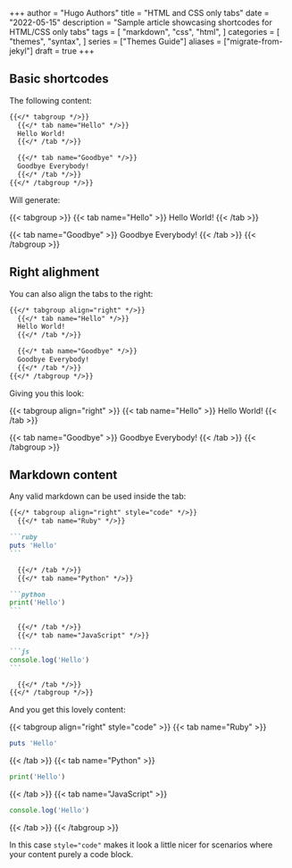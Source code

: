+++
author = "Hugo Authors"
title = "HTML and CSS only tabs"
date = "2022-05-15"
description = "Sample article showcasing shortcodes for HTML/CSS only tabs"
tags = [
    "markdown",
    "css",
    "html",
]
categories = [
    "themes",
    "syntax",
]
series = ["Themes Guide"]
aliases = ["migrate-from-jekyl"]
draft = true
+++

## Basic shortcodes

The following content:

```markdown
{{</* tabgroup */>}}
  {{</* tab name="Hello" */>}}
  Hello World!
  {{</* /tab */>}}

  {{</* tab name="Goodbye" */>}}
  Goodbye Everybody!
  {{</* /tab */>}}
{{</* /tabgroup */>}}
```

Will generate:

{{< tabgroup >}}
  {{< tab name="Hello" >}}
  Hello World!
  {{< /tab >}}

  {{< tab name="Goodbye" >}}
  Goodbye Everybody!
  {{< /tab >}}
{{< /tabgroup >}}

## Right alighment

You can also align the tabs to the right:

```markdown
{{</* tabgroup align="right" */>}}
  {{</* tab name="Hello" */>}}
  Hello World!
  {{</* /tab */>}}

  {{</* tab name="Goodbye" */>}}
  Goodbye Everybody!
  {{</* /tab */>}}
{{</* /tabgroup */>}}
```

Giving you this look:

{{< tabgroup align="right" >}}
  {{< tab name="Hello" >}}
  Hello World!
  {{< /tab >}}

  {{< tab name="Goodbye" >}}
  Goodbye Everybody!
  {{< /tab >}}
{{< /tabgroup >}}

## Markdown content

Any valid markdown can be used inside the tab:

~~~markdown
{{</* tabgroup align="right" style="code" */>}}
  {{</* tab name="Ruby" */>}}

```ruby
puts 'Hello'
```

  {{</* /tab */>}}
  {{</* tab name="Python" */>}}

```python
print('Hello')
```

  {{</* /tab */>}}
  {{</* tab name="JavaScript" */>}}

```js
console.log('Hello')
```

  {{</* /tab */>}}
{{</* /tabgroup */>}}

~~~

And you get this lovely content:

{{< tabgroup align="right" style="code" >}}
  {{< tab name="Ruby" >}}

```ruby
puts 'Hello'
```

  {{< /tab >}}
  {{< tab name="Python" >}}

```python
print('Hello')
```

  {{< /tab >}}
  {{< tab name="JavaScript" >}}

```js
console.log('Hello')
```

  {{< /tab >}}
{{< /tabgroup >}}

In this case `style="code"` makes it look a little nicer for scenarios where
your content purely a code block.
